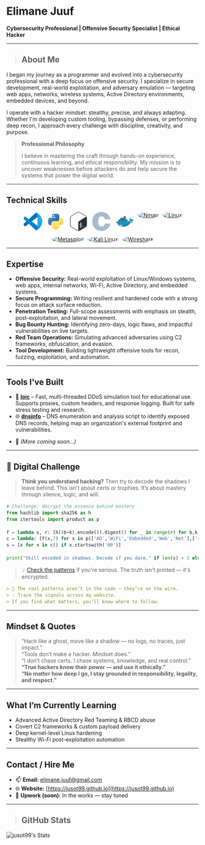 # Elimane Juuf

**Cybersecurity Professional | Offensive Security Specialist | Ethical Hacker**

---

> ## About Me
>
I began my journey as a programmer and evolved into a cybersecurity professional with a deep focus on offensive security. I specialize in secure development, real-world exploitation, and adversary emulation — targeting web apps, networks, wireless systems, Active Directory environments, embedded devices, and beyond.

I operate with a hacker mindset: stealthy, precise, and always adapting. Whether I'm developing custom tooling, bypassing defenses, or performing deep recon, I approach every challenge with discipline, creativity, and purpose.

> **Professional Philosophy**
>
> I believe in mastering the craft through hands-on experience, continuous learning, and ethical responsibility. My mission is to uncover weaknesses before attackers do and help secure the systems that power the digital world.

---

## Technical Skills

<div style="display: flex; justify-content: center; flex-wrap: wrap; gap: 10px;">
  <a href="https://code.visualstudio.com/">
    <img src="https://raw.githubusercontent.com/devicons/devicon/master/icons/vscode/vscode-original.svg" alt="VS Code" width="50px" style="border-radius:50%;" />
  </a>
  <a href="https://www.python.org/">
    <img src="https://raw.githubusercontent.com/devicons/devicon/master/icons/python/python-original.svg" alt="Python" width="50px" style="border-radius:50%;" />
  </a>
  <a href="https://www.gnu.org/software/bash/">
    <img src="https://raw.githubusercontent.com/devicons/devicon/master/icons/bash/bash-original.svg" alt="Bash" width="50px" style="border-radius:50%;" />
  </a>
  <a href="https://en.wikipedia.org/wiki/C_(programming_language)">
    <img src="https://raw.githubusercontent.com/devicons/devicon/master/icons/c/c-original.svg" alt="C" width="50px" style="border-radius:50%;" />
  </a>
  <a href="https://www.docker.com/">
    <img src="https://raw.githubusercontent.com/devicons/devicon/master/icons/docker/docker-original.svg" alt="Docker" width="50px" style="border-radius:50%;" />
  </a>
  <a href="https://nmap.org/">
    <img src="https://img.icons8.com/?size=100&id=9b5wowKIlo9d&format=png&color=000000" alt="Nmap" width="50px" style="border-radius:50%;" />
  </a>
  <a href="https://www.linux.org/">
    <img src="https://raw.githubusercontent.com/marwin1991/profile-technology-icons/refs/heads/main/icons/linux.png" alt="Linux" width="50px" style="border-radius:50%;" />
  </a>
  <a href="https://www.metasploit.com/">
    <img src="https://img.icons8.com/color/48/metasploit.png" alt="Metasploit" width="50px" style="border-radius:50%;" />
  </a>
  <a href="https://www.kali.org/">
    <img src="https://img.icons8.com/?size=100&id=101665&format=png&color=000000" alt="Kali Linux" width="50px" style="border-radius:50%;" />
  </a>
  <a href="https://www.wireshark.org/">
    <img src="https://upload.wikimedia.org/wikipedia/commons/d/db/Wireshark_Icon.png" alt="Wireshark" width="50px" style="border-radius:50%;" />
  </a>
</div>

---

## Expertise

- **Offensive Security:** Real-world exploitation of Linux/Windows systems, web apps, internal networks, Wi-Fi, Active Directory, and embedded systems.
- **Secure Programming:** Writing resilient and hardened code with a strong focus on attack surface reduction.
- **Penetration Testing:** Full-scope assessments with emphasis on stealth, post-exploitation, and lateral movement.
- **Bug Bounty Hunting:** Identifying zero-days, logic flaws, and impactful vulnerabilities on live targets.
- **Red Team Operations:** Simulating advanced adversaries using C2 frameworks, obfuscation, and evasion.
- **Tool Development:** Building lightweight offensive tools for recon, fuzzing, exploitation, and automation.

---

## Tools I've Built

* 🚀 **[loic](https://github.com/jusot99/pwnhub/blob/main/scripts/loic.py)** – Fast, multi-threaded DDoS simulation tool for educational use. Supports proxies, custom headers, and response logging. Built for safe stress testing and research.
* 🌐 **[dnsinfo](https://github.com/jusot99/pwnhub/blob/main/scripts/dnsinfo.py)** – DNS enumeration and analysis script to identify exposed DNS records, helping map an organization's external footprint and vulnerabilities.
- 🐚 *(More coming soon...)*

---

## 🧩 Digital Challenge

> **Think you understand hacking?**
> Then try to decode the shadows I leave behind. This isn’t about certs or trophies.
> It’s about mastery through silence, logic, and will.

```python
# Challenge: decrypt the essence behind mastery
from hashlib import sha256 as h
from itertools import product as p

f = lambda s, r: [h((b+k).encode()).digest() for _ in range(r) for b,k in [s]][-1].hex()
c = lambda: [f(x,7) for x in p(['AD','WiFi','Embedded','Web','Net'],['recon','pivot','exploit','evade','persist'])]
s = [x for x in c() if x.startswith('00')]

print("Skill encoded in shadows. Decode if you dare." if len(s) > 3 else "Keep digging, no shortcuts here.")
```

> 💡 [Check the patterns](https://jusot99.github.io) if you're serious.
> The truth isn't printed — it's encrypted.

```markdown
> 🧠 The real patterns aren’t in the code — they’re on the wire.  
> 💡 Trace the signals across my website. 
> If you find what matters, you’ll know where to follow.
```

---

## Mindset & Quotes

> “Hack like a ghost, move like a shadow — no logs, no traces, just impact.”  
> “Tools don’t make a hacker. Mindset does.”  
> “I don’t chase certs. I chase systems, knowledge, and real control.”  
> **“True hackers know their power — and use it ethically.”**  
> **“No matter how deep I go, I stay grounded in responsibility, legality, and respect.”**

---

## What I’m Currently Learning

- Advanced Active Directory Red Teaming & RBCD abuse
- Covert C2 frameworks & custom payload delivery
- Deep kernel-level Linux hardening
- Stealthy Wi-Fi post-exploitation automation

---

## Contact / Hire Me

- 📫 **Email:** elimane.juuf@gmail.com  
- 🌐 **Website:** [https://jusot99.github.io](https://jusot99.github.io)  
- 💼 **Upwork (soon):** In the works — stay tuned

---

> ## GitHub Stats
>
![jusot99's Stats](https://github-readme-stats.vercel.app/api?username=jusot99&theme=vue-dark&show_icons=true&hide_border=true&count_private=true)
